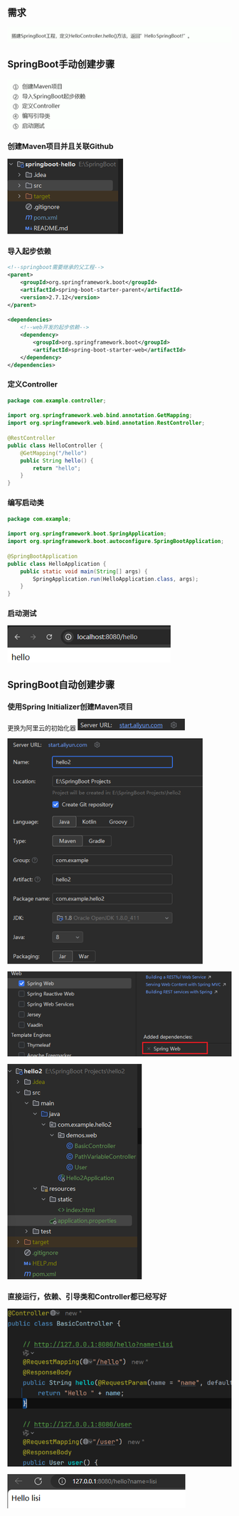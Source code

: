 ## 需求

![image-20240712083620812](./assets/image-20240712083620812.png) 

## SpringBoot手动创建步骤

![image-20240712083706918](./assets/image-20240712083706918.png) 

### 创建Maven项目并且关联Github

![image-20240712111831230](./assets/image-20240712111831230.png) 

### 导入起步依赖

```xml
<!--springboot需要继承的父工程-->
<parent>
    <groupId>org.springframework.boot</groupId>
    <artifactId>spring-boot-starter-parent</artifactId>
    <version>2.7.12</version>
</parent>

<dependencies>
    <!--web开发的起步依赖-->
    <dependency>
        <groupId>org.springframework.boot</groupId>
        <artifactId>spring-boot-starter-web</artifactId>
    </dependency>
</dependencies>
```

### 定义Controller

```java
package com.example.controller;

import org.springframework.web.bind.annotation.GetMapping;
import org.springframework.web.bind.annotation.RestController;

@RestController
public class HelloController {
    @GetMapping("/hello")
    public String hello() {
        return "hello";
    }
}
```

### 编写启动类

```java
package com.example;

import org.springframework.boot.SpringApplication;
import org.springframework.boot.autoconfigure.SpringBootApplication;

@SpringBootApplication
public class HelloApplication {
    public static void main(String[] args) {
        SpringApplication.run(HelloApplication.class, args);
    }
}
```

### 启动测试

![image-20240712085849046](./assets/image-20240712085849046.png) 

## SpringBoot自动创建步骤

### 使用Spring Initializer创建Maven项目

更换为阿里云的初始化器 ![image-20240712112846696](./assets/image-20240712112846696.png) 

![image-20240712113306903](./assets/image-20240712113306903.png) 

![image-20240712113340111](./assets/image-20240712113340111.png) 

![image-20240712113948408](./assets/image-20240712113948408.png) 

### 直接运行，依赖、引导类和Controller都已经写好

![image-20240712114108113](./assets/image-20240712114108113.png) 

![image-20240712114044178](./assets/image-20240712114044178.png) 











### 





